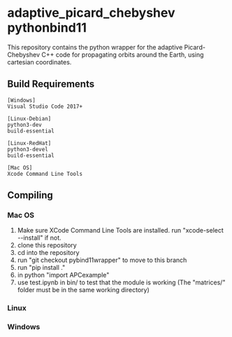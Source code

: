 # adaptive_picard_chebyshev pythonbind11
This repository contains the python wrapper for the adaptive Picard-Chebyshev C++ code for propagating orbits around the Earth, using cartesian coordinates.
## Build Requirements
```
[Windows]  
Visual Studio Code 2017+

[Linux-Debian]  
python3-dev  
build-essential

[Linux-RedHat]  
python3-devel  
build-essential

[Mac OS]  
Xcode Command Line Tools
```

## Compiling
### Mac OS

1. Make sure XCode Command Line Tools are installed. run "xcode-select --install" if not.
2. clone this repository
3. cd into the repository
4. run "git checkout pybind11wrapper" to move to this branch
5. run "pip install ."
6. in python "import APCexample"
7. use test.ipynb in bin/ to test that the module is working (The "matrices/" folder must be in the same working directory)

### Linux

### Windows
